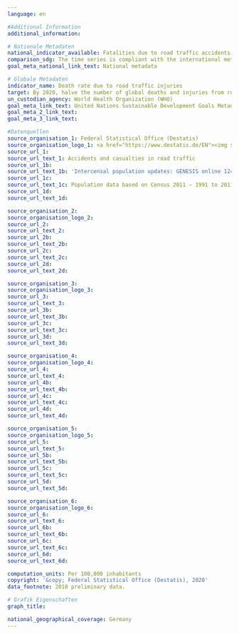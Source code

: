 ```yaml
---
language: en

#Additional Information
additional_information: 

# Nationale Metadaten
national_indicator_available: Fatalities due to road traffic accidents
comparison_sdg: The time series is compliant with the international metadata description
goal_meta_national_link_text: National metadata

# Globale Metadaten
indicator_name: Death rate due to road traffic injuries
target: By 2020, halve the number of global deaths and injuries from road traffic accidents
un_custodian_agency: World Health Organization (WHO)
goal_meta_link_text: United Nations Sustainable Development Goals Metadata
goal_meta_2_link_text: 
goal_meta_3_link_text: 

#Datenquellen
source_organisation_1: Federal Statistical Office (Destatis)
source_organisation_logo_1: <a href="https://www.destatis.de/EN"><img src="https://g205sdgs.github.io/sdg-indicators/public/LogosEn/destatis.png" alt="Logo destatis" /></a>
source_url_1: 
source_url_text_1: Accidents and casualties in road traffic
source_url_1b: 
source_url_text_1b: 'Intercensal population updates: GENESIS online 12411-0003'
source_url_1c: 
source_url_text_1c: Population data based on Census 2011 – 1991 to 2011 (Only available in German)
source_url_1d: 
source_url_text_1d: 

source_organisation_2: 
source_organisation_logo_2: 
source_url_2: 
source_url_text_2: 
source_url_2b: 
source_url_text_2b: 
source_url_2c: 
source_url_text_2c: 
source_url_2d: 
source_url_text_2d: 

source_organisation_3: 
source_organisation_logo_3: 
source_url_3: 
source_url_text_3: 
source_url_3b: 
source_url_text_3b: 
source_url_3c: 
source_url_text_3c: 
source_url_3d: 
source_url_text_3d: 

source_organisation_4: 
source_organisation_logo_4: 
source_url_4: 
source_url_text_4: 
source_url_4b: 
source_url_text_4b: 
source_url_4c: 
source_url_text_4c: 
source_url_4d: 
source_url_text_4d: 

source_organisation_5: 
source_organisation_logo_5: 
source_url_5: 
source_url_text_5: 
source_url_5b: 
source_url_text_5b: 
source_url_5c: 
source_url_text_5c: 
source_url_5d: 
source_url_text_5d: 

source_organisation_6: 
source_organisation_logo_6: 
source_url_6: 
source_url_text_6: 
source_url_6b: 
source_url_text_6b: 
source_url_6c: 
source_url_text_6c: 
source_url_6d: 
source_url_text_6d: 

computation_units: Per 100,000 inhabitants
copyright: '&copy; Federal Statistical Office (Destatis), 2020'
data_footnote: 2018 preliminary data.

# Grafik Eigenschaften
graph_title: 

national_geographical_coverage: Germany
---
```


